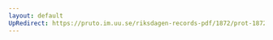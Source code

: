 ```yaml
---
layout: default
UpRedirect: https://pruto.im.uu.se/riksdagen-records-pdf/1872/prot-1872--fk--410/prot-1872--fk--410_014.pdf
---
```

